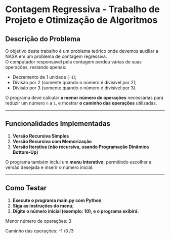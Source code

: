 # Contagem Regressiva - Trabalho de Projeto e Otimização de Algoritmos

## Descrição do Problema

O objetivo deste trabalho é um problema teórico onde devemos auxiliar a NASA em um problema de contagem regressiva.  
O computador responsável pela contagem perdeu várias de suas operações, restando apenas:

- Decremento de 1 unidade (`-1`);
- Divisão por 2 (somente quando o número é divisível por 2);
- Divisão por 3 (somente quando o número é divisível por 3).

O programa deve calcular **o menor número de operações** necessárias para reduzir um número `n` a `1`, e mostrar **o caminho das operações** utilizadas.

---

## Funcionalidades Implementadas

1. **Versão Recursiva Simples**
2. **Versão Recursiva com Memorização**
3. **Versão Iterativa (não recursiva, usando Programação Dinâmica Bottom-Up)**

O programa também inclui um **menu interativo**, permitindo escolher a versão desejada e inserir o número inicial.

---

## Como Testar

1. **Execute o programa main.py com Python**;
2. **Siga as instruções do menu**;
3. **Digite o número inicial (exemplo: 10), e o programa exibirá:**


Menor número de operações: 3

Caminho das operações: -1 /3 /3

